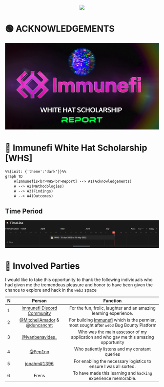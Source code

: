 <p align="center">
<a href="https://twitter.com/m0ham3dxx" target="_blank">
<img src = "https://hits.seeyoufarm.com/api/count/incr/badge.svg?url=https%3A%2F%2Fgithub.com%2Fm0ham3dx%2FImmunefi-WHS-Report&count_bg=%23270082&title_bg=%23570530&icon=snapchat.svg&icon_color=%2304FF7B&title=n00bs&edge_flat=false">
</a>
</p>

# 🟢 ACKNOWLEDGEMENTS

<p align="center">
<a href="https://twitter.com/m0ham3dxx" target="_blank">
<img src="./img/whsp.png">
</a>
</p>

# 💚 Immunefi White Hat Scholarship [WHS] 

```mermaid
%%{init: {'theme':'dark'}}%%
graph TD
    A[Immunefis<br>WHS<br>Report] --> A1(Acknowledgements)
    A --> A2(Methodologies)
    A --> A3(Findings)
    A --> A4(Outcomes)
```

## Time Period 

![](./img/tl.png)

# 💚 Involved Parties

I would like to take this opportunity to thank the following individuals who had given me the tremendous pleasure and honor to have been given the chance to explore and hack in the `web3` space

N | Person | Function
|:--|:--:|:--:|
1 | [Immunefi Discord Community](https://discord.gg/rpkPDR7pVV?utm_source=immunefi) | For the fun, frolic, laughter and an amazing learning experience. 
2 | [@MitchellAmador](https://twitter.com/MitchellAmador) & [@duncancmt](https://twitter.com/duncancmt) | For building [Immunefi](https://immunefi.com/) which is the permier, most sought after `web3` Bug Bounty Platform 
3 | [@Ivanbenavides_](https://twitter.com/Ivanbenavides_) | Who was the main assessor of my application and who gav me this amazing opportunity 
4 | [@Pep1nn](https://twitter.com/Pep1nn) | Who patiently listens and my constant queries
5 | [jonahm#1396](discordapp.com/users/786775850019323915) | For enabling the necessary logistics to ensure I was all sorted.
6 | Frens | To have made this learning and `hacking` experience memorable.
